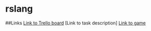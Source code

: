 # rslang

##Links
[Link to Trello board](https://trello.com/invite/b/9X45Gw8t/42e3d226d256e14c376f7fc9448a61f8/rs-lang-mvc-https-wwwtaniarasciacom-javascript-mvc-todo-app)
[Link to task description]
[Link to game]()